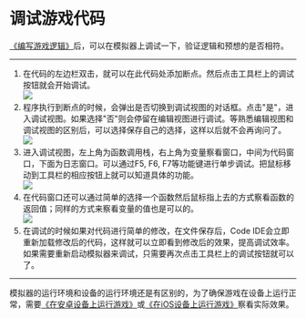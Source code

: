 调试游戏代码
========

[《编写游戏逻辑》](../2-typing-game-logic/zh.md)后，可以在模拟器上调试一下，验证逻辑和预想的是否相符。

----------------

1. 在代码的左边栏双击，就可以在此代码处添加断点。然后点击工具栏上的调试按钮就会开始调试。  
  ![][lua begin debug img]
2. 程序执行到断点的时候，会弹出是否切换到调试视图的对话框。点击"是"，进入调试视图。如果选择"否"则会停留在编辑视图进行调试。等熟悉编辑视图和调试视图的区别后，可以选择保存自己的选择，这样以后就不会再询问了。  
  ![][lua ask enter debug img]
3. 进入调试视图，左上角为函数调用栈，右上角为变量察看窗口，中间为代码窗口，下面为日志窗口。可以通过F5, F6, F7等功能键进行单步调试。把鼠标移动到工具栏的相应按钮上就可以知道具体的功能。  
  ![][lua debug view img]
4. 在代码窗口还可以通过简单的选择一个函数然后鼠标指上去的方式察看函数的返回值；同样的方式来察看变量的值也是可以的。  
  ![][lua quick value img]
5. 在调试的时候如果对代码进行简单的修改，在文件保存后，Code IDE会立即重新加载修改后的代码，这样就可以立即看到修改后的效果，提高调试效率。如果需要重新启动模拟器来调试，只需要再次点击工具栏上的调试按钮就可以了。

----------------
模拟器的运行环境和设备的运行环境还是有区别的，为了确保游戏在设备上运行正常，需要[《在安卓设备上运行游戏》](../4-running/on-android-zh.md)或[《在iOS设备上运行游戏》](../4-running/on-ios-zh.md)察看实际效果。

[lua begin debug img]:     ./res/lua-begin-debug.jpg
[lua ask enter debug img]: ./res/lua-ask-enter-debug-view.jpg
[lua debug view img]:      ./res/lua-debug-view.jpg
[lua quick value img]:     ./res/lua-quick-value.jpg
